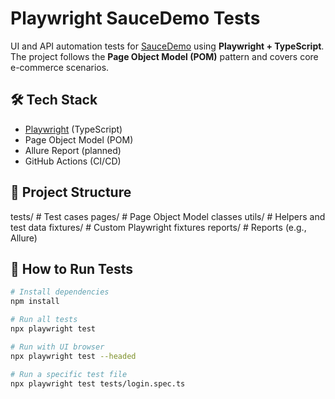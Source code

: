 # Playwright SauceDemo Tests

UI and API automation tests for [SauceDemo](https://www.saucedemo.com/) using **Playwright + TypeScript**.  
The project follows the **Page Object Model (POM)** pattern and covers core e-commerce scenarios.

## 🛠 Tech Stack

- [Playwright](https://playwright.dev/) (TypeScript)
- Page Object Model (POM)
- Allure Report (planned)
- GitHub Actions (CI/CD)

## 📂 Project Structure

tests/ # Test cases
pages/ # Page Object Model classes
utils/ # Helpers and test data
fixtures/ # Custom Playwright fixtures
reports/ # Reports (e.g., Allure)

## 🚀 How to Run Tests
```bash
# Install dependencies
npm install

# Run all tests
npx playwright test

# Run with UI browser
npx playwright test --headed

# Run a specific test file
npx playwright test tests/login.spec.ts
